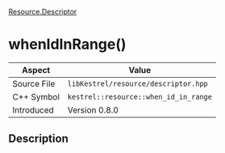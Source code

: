 [Resource.Descriptor](index)
# whenIdInRange()
| Aspect | Value |
| --- | --- |
| Source File | `libKestrel/resource/descriptor.hpp` |
| C++ Symbol | `kestrel::resource::when_id_in_range` |
| Introduced | Version 0.8.0 |
## Description

